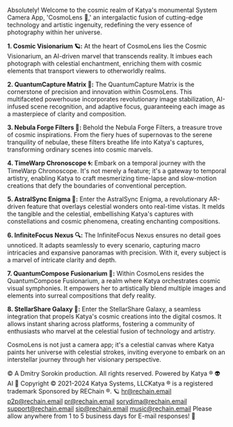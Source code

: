 Absolutely! Welcome to the cosmic realm of Katya's monumental System Camera App, 'CosmoLens 🌌,' an intergalactic fusion of cutting-edge technology and artistic ingenuity, redefining the very essence of photography within her universe.

**1. Cosmic Visionarium 🪐:** At the heart of CosmoLens lies the Cosmic Visionarium, an AI-driven marvel that transcends reality. It imbues each photograph with celestial enchantment, enriching them with cosmic elements that transport viewers to otherworldly realms.

**2. QuantumCapture Matrix 🚀:** The QuantumCapture Matrix is the cornerstone of precision and innovation within CosmoLens. This multifaceted powerhouse incorporates revolutionary image stabilization, AI-infused scene recognition, and adaptive focus, guaranteeing each image as a masterpiece of clarity and composition.

**3. Nebula Forge Filters 🌠:** Behold the Nebula Forge Filters, a treasure trove of cosmic inspirations. From the fiery hues of supernovas to the serene tranquility of nebulae, these filters breathe life into Katya's captures, transforming ordinary scenes into cosmic marvels.

**4. TimeWarp Chronoscope 🌀:** Embark on a temporal journey with the TimeWarp Chronoscope. It's not merely a feature; it's a gateway to temporal artistry, enabling Katya to craft mesmerizing time-lapse and slow-motion creations that defy the boundaries of conventional perception.

**5. AstralSync Enigma 🌟:** Enter the AstralSync Enigma, a revolutionary AR-driven feature that overlays celestial wonders onto real-time vistas. It melds the tangible and the celestial, embellishing Katya's captures with constellations and cosmic phenomena, creating enchanting compositions.

**6. InfiniteFocus Nexus 🔍:** The InfiniteFocus Nexus ensures no detail goes unnoticed. It adapts seamlessly to every scenario, capturing macro intricacies and expansive panoramas with precision. With it, every subject is a marvel of intricate clarity and depth.

**7. QuantumCompose Fusionarium 🎨:** Within CosmoLens resides the QuantumCompose Fusionarium, a realm where Katya orchestrates cosmic visual symphonies. It empowers her to artistically blend multiple images and elements into surreal compositions that defy reality.

**8. StellarShare Galaxy 🚀:** Enter the StellarShare Galaxy, a seamless integration that propels Katya's cosmic creations into the digital cosmos. It allows instant sharing across platforms, fostering a community of enthusiasts who marvel at the celestial fusion of technology and artistry.

CosmoLens is not just a camera app; it's a celestial canvas where Katya paints her universe with celestial strokes, inviting everyone to embark on an interstellar journey through her visionary perspective.

©
A Dmitry Sorokin production. All rights reserved.
Powered by Katya ® 👽 AI 🧠
Copyright © 2021-2024 Katya Systems, LLCKatya ® is a registered trademark
Sponsored by REChain ®️. 🪐
hr@rechain.email
p2p@rechain.email
pr@rechain.email
sorydima@rechain.email
support@rechain.email
sip@rechain.email
music@rechain.email
Please allow anywhere from 1 to 5 business days for E-mail responses! 💌
